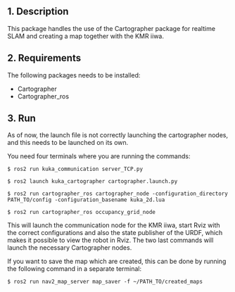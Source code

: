 ## 1. Description

This package handles the use of the Cartographer package for realtime SLAM and creating a map together with the KMR iiwa. 

## 2. Requirements
The following packages needs to be installed:
- Cartographer
- Cartographer_ros




## 3. Run

As of now, the launch file is not correctly launching the cartographer nodes, and this needs to be launched on its own. 

You need four terminals where you are running the commands: 

```
$ ros2 run kuka_communication server_TCP.py 
```
```
$ ros2 launch kuka_cartographer cartographer.launch.py
```
```
$ ros2 run cartographer_ros cartographer_node -configuration_directory PATH_TO/config -configuration_basename kuka_2d.lua
```
```
$ ros2 run cartographer_ros occupancy_grid_node
```

This will launch the communication node for the KMR iiwa, start Rviz with the correct configurations and also the state publisher of the URDF, which makes it possible to view the robot in Rviz. The two last commands will launch the necessary Cartographer nodes. 

If you want to save the map which are created, this can be done by running the following command in a separate terminal:

```
$ ros2 run nav2_map_server map_saver -f ~/PATH_TO/created_maps
```
